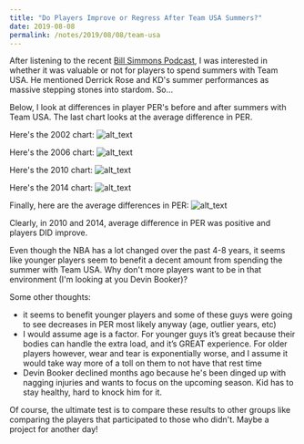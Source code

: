 ```yaml
---
title: "Do Players Improve or Regress After Team USA Summers?"
date: 2019-08-08
permalink: /notes/2019/08/08/team-usa
--- 
```


After listening to the recent [Bill Simmons Podcast](https://www.theringer.com/the-bill-simmons-podcast/2019/8/14/20805930/team-usas-breakout-stars-a-hilarious-clips-lakers-feud-and-lebron-2020-predictions-brian-windhorst), I was interested in whether it was valuable or not for players to spend summers with Team USA. He mentioned Derrick Rose and KD's summer performances as massive stepping stones into stardom. So...

Below, I look at differences in player PER's before and after summers with Team USA. The last chart looks at the average difference in PER. 

Here's the 2002 chart:
![alt_text](https://i.imgur.com/LuFC05E.png)

Here's the 2006 chart:
![alt_text](https://i.imgur.com/T9SipXI.png)

Here's the 2010 chart:
![alt_text](https://i.imgur.com/V9aFlb1.png)

Here's the 2014 chart:
![alt_text](https://i.imgur.com/V2yznZt.png)

Finally, here are the average differences in PER:
![alt_text](https://i.imgur.com/lz2bM1F.png)


Clearly, in 2010 and 2014, average difference in PER was positive and players DID improve.

Even though the NBA has a lot changed over the past 4-8 years, it seems like younger players seem to benefit a decent amount from spending the summer with Team USA. Why don't more players want to be in that environment (I'm looking at you Devin Booker)?

Some other thoughts:
- it seems to benefit younger players and some of these guys were going to see decreases in PER most likely anyway (age, outlier years, etc)
- I would assume age is a factor. For younger guys it’s great because their bodies can handle the extra load, and it’s GREAT experience. For older players however, wear and tear is exponentially worse, and I assume it would take way more of a toll on them to not have that rest time
- Devin Booker declined months ago because he's been dinged up with nagging injuries and wants to focus on the upcoming season. Kid has to stay healthy, hard to knock him for it.

Of course, the ultimate test is to compare these results to other groups like comparing the players that participated to those who didn't. Maybe a project for another day!
